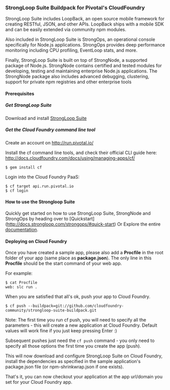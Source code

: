 ### StrongLoop Suite Buildpack for Pivotal's CloudFoundry

StrongLoop Suite includes LoopBack, an open source mobile framework for creating RESTful, JSON, and other APIs. LoopBack ships with a mobile SDK and can be easily extended via community npm modules.

Also included in StrongLoop Suite is StrongOps, an operational console specifically for Node.js applications. StrongOps provides deep performance monitoring including CPU profiling, EventLoop stats, and more.

Finally, StrongLoop Suite is built on top of StrongNode, a supported package of Node.js. StrongNode contains certified and tested modules for developing, testing and maintaining enterprise Node.js applications. The StrongNode package also includes advanced debugging, clustering, support for private npm registries and other enterprise tools

<h4> Prerequisites </h4>

<h5> Get StrongLoop Suite </h5>

Download and install [StrongLoop Suite](http://www.strongloop.com/strongloop-suite/downloads/)

<h5> Get the Cloud Foundry command line tool </h5>

Create an account on http://run.pivotal.io/

Install the cf command line tools, and check their official CLI guide here:
http://docs.cloudfoundry.com/docs/using/managing-apps/cf/

    $ gem install cf
     
Login into the Cloud Foundry PaaS:

    $ cf target api.run.pivotal.io
    $ cf login

<h4> How to use the Strongloop Suite </h4>

Quickly get started on how to use StrongLoop Suite, StrongNode and StrongOps by heading over to [Quickstart] (http://docs.strongloop.com/strongops/#quick-start)
Or 
Explore the entire [documentation](http://docs.strongloop.com/).

<h4> Deploying on Cloud Foundry </h4>

Once you have created a sample app, please also add a **Procfile** in the root folder of your app (same place as **package.json**).
The only line in this **Procfile** should be the start command of your web app.

For example:

    $ cat Procfile
    web: slc run .

When you are satisfied that all's ok, push your app to Cloud Foundry.

    $ cf push --buildpack=git://github.com/cloudfoundry-community/strongloop-suite-buildpack.git

Note:  The first time you run cf push, you will need to specify all the
       parameters - this will create a new application at Cloud Foundry.
       Default values will work fine if you just keep pressing Enter :)

Subsequent pushes just need the `cf push` command - you only need to
specify all those options the first time you create the app (push).

This will now download and configure StrongLoop Suite on Cloud Foundry,
install the dependencies as specified in the sample application's
package.json file (or npm-shrinkwrap.json if one exists).

That's it, you can now checkout your application at the
app url/domain you set for your Cloud Foundry app.

